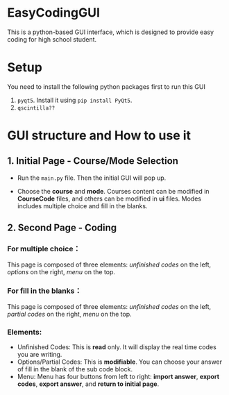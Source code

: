 # EasyCodingGUI
This is a python-based GUI interface, which is designed to provide easy coding for high school student.

# Setup
You need to install the following python packages first to run this GUI
1. `pyqt5`. Install it using `pip install PyQt5`.
2. `qscintilla??`
  

# GUI structure and How to use it
## 1. Initial Page - Course/Mode Selection
- Run the `main.py` file. Then the initial GUI will pop up.

- Choose the **course** and **mode**. Courses content can be modified in **CourseCode** files, and others can be modified in **ui** files. Modes includes multiple choice and fill in the blanks.


## 2. Second Page - Coding 
  ### For multiple choice：
  This page is composed of three elements: *unfinished codes* on the left, *options* on the right, *menu* on the top.

  ### For fill in the blanks：
  This page is composed of three elements: *unfinished codes* on the left, *partial codes* on the right, *menu* on the top.
  
  ### Elements:
  - Unfinished Codes:
  This is **read** only. It will display the real time codes you are writing.
  - Options/Partial Codes: 
  This is **modifiable**. You can choose your answer of fill in the blank of the sub code block.
  - Menu:
  Menu has four buttons from left to right: **import answer**, **export codes**, **export answer**, and **return to initial page**.
